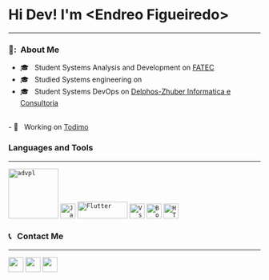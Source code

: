 <html>
  <h1>Hi Dev! I'm &lt;Endreo Figueiredo&gt;</h1>
  <hr>
  
  <h3> 👧: &nbsp;About Me </h3>
  
  - 🎓 &nbsp; Student Systems Analysis and Development on <a href="https://www.icec.edu.br/">FATEC</a> <br>
  - 🎓 &nbsp; Studied Systems engineering on   <br>
  - 🎓 &nbsp; Student Systems DevOps on <a href="https://hnz.com.br/">Delphos-Zhuber Informatica e Consultoria</a> <br>
 <br>
  - 💼 &nbsp; Working  on <a href="https://www.todimo.com.br/">Todimo</a>
  
  
  <h3>Languages and Tools</h3>
  <hr>
    <code><img heigth="30" width="100" src="https://img.shields.io/badge/ADVPL-035efc?style=flat&logo=C&logoColor=black" alt="advpl"/></code>
    <code><img height="30" src="https://img.shields.io/badge/JavaScript-F7DF1E?style=flat&logo=javascript&logoColor=black" alt="JavaScript"/></code>
    <code><img height="34" width="100" src="https://nextbigtechnology.com/wp-content/uploads/2020/10/Flutter-Cover.png" alt="Flutter"/></code>
    <code><img height="30" src="https://img.shields.io/badge/-VSCode-171615?style=flat&logo=Visual+Studio+Code&logoColor=white&color=0384fc" alt="Vs"/></code>
    <code><img height="30" src="https://img.shields.io/badge/-Bootstrap-171615?style=flat&logo=Bootstrap&color=fc03f0&logoColor=white" alt="Bootstrap"/></code>
    <code><img height="30" src="https://img.shields.io/badge/HTML5-E34F26?style=flat&logo=html5&logoColor=white" alt="HTML"/></code>

  
  <h3> 📞 &nbsp; Contact Me</h3>
  <hr>
  <p align="left">

  <a href="https://api.whatsapp.com/send?phone=5565981719837&text=Ola!%20Te%20encontrei%20no%20Git" alt="Whatsapp">
  <img height=30 src="https://upload.wikimedia.org/wikipedia/commons/thumb/f/f7/WhatsApp_logo.svg/1200px-WhatsApp_logo.svg.png" /></a>

  <a address="mailto:endreo.cba@gmail.com" alt="Gmail">
  <img height=30 src="https://img.shields.io/badge/-Gmail-FF0000?style=flat&labelColor=FF0000&logo=gmail&logoColor=white&link=endreo.cba@gmail.com" /></a>


  <a href="https://www.linkedin.com/in/endreo-figueiredo-ab1005138/" alt="Linkedin">
  <img height=30 src="https://img.shields.io/badge/-Linkedin-0e76a8?style=flat&logo=Linkedin&logoColor=white&link=https://www.linkedin.com/in/endreo-figueiredo-ab1005138/" /></a>

  </p>
</html>
